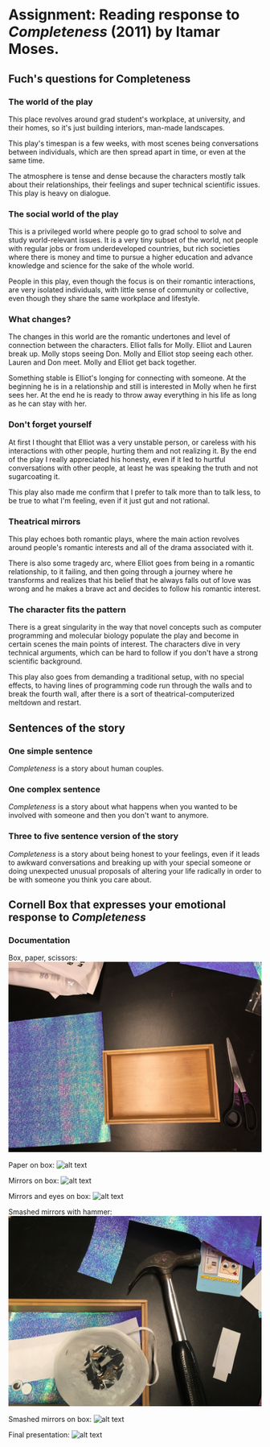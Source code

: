# Assignment: Reading response to *Completeness* (2011) by Itamar Moses.

## Fuch's questions for **Completeness**

### The world of the play

This place revolves around grad student's workplace, at university, and their homes, so it's just building interiors, man-made landscapes.

This play's timespan is a few weeks, with most scenes being conversations between individuals, which are then spread apart in time, or even at the same time.

The atmosphere is tense and dense because the characters mostly talk about their relationships, their feelings and super technical scientific issues. This play is heavy on dialogue.

### The social world of the play

This is a privileged world where people go to grad school to solve and study world-relevant issues. It is a very tiny subset of the world, not people with regular jobs or from underdeveloped countries, but rich societies where there is money and time to pursue a higher education and advance knowledge and science for the sake of the whole world.

People in this play, even though the focus is on their romantic interactions, are very isolated individuals, with little sense of community or collective, even though they share the same workplace and lifestyle.

### What changes?

The changes in this world are the romantic undertones and level of connection between the characters. Elliot falls for Molly. Elliot and Lauren break up. Molly stops seeing Don. Molly and Elliot stop seeing each other. Lauren and Don meet. Molly and Elliot get back together.

Something stable is Elliot's longing for connecting with someone. At the beginning he is in a relationship and still is interested in Molly when he first sees her.
At the end he is ready to throw away everything in his life as long as he can stay with her.

### Don't forget yourself

At first I thought that Elliot was a very unstable person, or careless with his interactions with other people, hurting them and not realizing it. By the end of the play I really appreciated his honesty, even if it led to hurtful conversations with other people, at least he was speaking the truth and not sugarcoating it.

This play also made me confirm that I prefer to talk more than to talk less, to be true to what I'm feeling, even if it just gut and not rational.

### Theatrical mirrors

This play echoes both romantic plays, where the main action revolves around people's romantic interests and all of the drama associated with it.

There is also some tragedy arc, where Elliot goes from being in a romantic relationship, to it failing, and then going through a journey where he transforms and realizes that his belief that he always falls out of love was wrong and he makes a brave act and decides to follow his romantic interest.

### The character fits the pattern

There is a great singularity in the way that novel concepts such as computer programming and molecular biology populate the play and become in certain scenes the main points of interest. The characters dive in very technical arguments, which can be hard to follow if you don't have a strong scientific background.

This play also goes from demanding a traditional setup, with no special effects, to having lines of programming code run through the walls and to break the fourth wall, after there is a sort of theatrical-computerized meltdown and restart.

## Sentences of the story

### One simple sentence

*Completeness* is a story about human couples.

### One complex sentence

*Completeness* is a story about what happens when you wanted to be involved with someone and then you don't want to anymore.

### Three to five sentence version of the story

*Completeness* is a story about being honest to your feelings, even if it leads to awkward conversations and breaking up with your special someone or doing unexpected unusual proposals of altering your life radically in order to be with someone you think you care about.

## Cornell Box that expresses your emotional response to *Completeness*

### Documentation

Box, paper, scissors:
![alt text](./pics/development_01.jpg "Box, paper, scissors")

Paper on box:
![alt text](./pics/development_02.jpg "Paper on box")

Mirrors on box:
![alt text](./pics/development_03.jpg "Mirrors on box")

Mirrors and eyes on box:
![alt text](./pics/development_04.jpg "Mirrors and eyes on box")

Smashed mirrors with hammer:
![alt text](./pics/development_05.jpg "Smashed mirrors with hammer")

Smashed mirrors on box:
![alt text](./pics/development_06.jpg "Smashed mirrors on box")

Final presentation:
![alt text](./pics/cornell_box.jpg "Final presentation")

